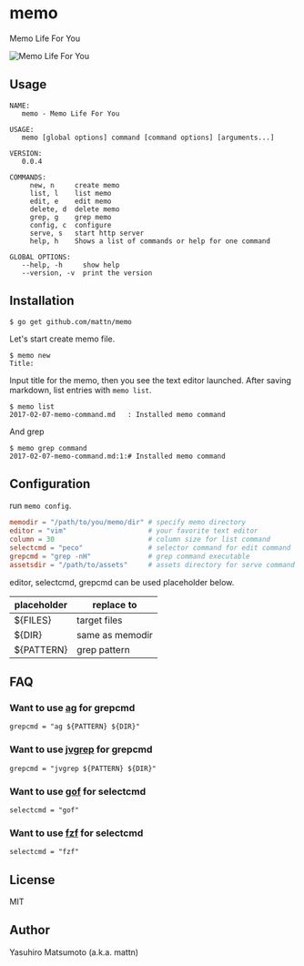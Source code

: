 # memo

Memo Life For You

![Memo Life For You](https://raw.githubusercontent.com/mattn/memo/master/screenshot.gif)

## Usage

```
NAME:
   memo - Memo Life For You

USAGE:
   memo [global options] command [command options] [arguments...]

VERSION:
   0.0.4

COMMANDS:
     new, n     create memo
     list, l    list memo
     edit, e    edit memo
     delete, d  delete memo
     grep, g    grep memo
     config, c  configure
     serve, s   start http server
     help, h    Shows a list of commands or help for one command

GLOBAL OPTIONS:
   --help, -h     show help
   --version, -v  print the version
```

## Installation

```
$ go get github.com/mattn/memo
```

Let's start create memo file.

```
$ memo new
Title:
```

Input title for the memo, then you see the text editor launched. After saving markdown, list entries with `memo list`.

```
$ memo list
2017-02-07-memo-command.md   : Installed memo command
```

And grep

```
$ memo grep command
2017-02-07-memo-command.md:1:# Installed memo command
```

## Configuration

run `memo config`.

```toml
memodir = "/path/to/you/memo/dir" # specify memo directory
editor = "vim"                    # your favorite text editor
column = 30                       # column size for list command
selectcmd = "peco"                # selector command for edit command
grepcmd = "grep -nH"              # grep command executable
assetsdir = "/path/to/assets"     # assets directory for serve command
```

editor, selectcmd, grepcmd can be used placeholder below.

|placeholder|replace to     |
|-----------|---------------|
|${FILES}   |target files   |
|${DIR}     |same as memodir|
|${PATTERN} |grep pattern   |

## FAQ

### Want to use [ag](https://github.com/ggreer/the_silver_searcher) for grepcmd

```
grepcmd = "ag ${PATTERN} ${DIR}"
```

### Want to use [jvgrep](https://github.com/mattn/jvgrep) for grepcmd

```
grepcmd = "jvgrep ${PATTERN} ${DIR}"
```

### Want to use [gof](https://github.com/mattn/gof) for selectcmd

```
selectcmd = "gof"
```

### Want to use [fzf](https://github.com/junegunn/fzf) for selectcmd

```
selectcmd = "fzf"
```

## License

MIT

## Author

Yasuhiro Matsumoto (a.k.a. mattn)
